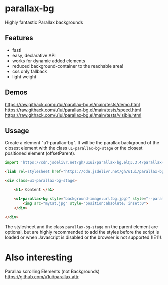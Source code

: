 # parallax-bg
Highly fantastic Parallax backgrounds

## Features
- fast!
- easy, declarative API
- works for dynamic added elements
- reduced background-container to the reachable area!
- css only fallback
- light weight

## Demos
https://raw.githack.com/u1ui/parallax-bg.el/main/tests/demo.html  
https://raw.githack.com/u1ui/parallax-bg.el/main/tests/speed.html  
https://raw.githack.com/u1ui/parallax-bg.el/main/tests/visible.html  

## Ussage

Create a element "u1-parallax-bg". It will be the parallax background of the closest element with the class `u1-parallax-bg-stage` or the closest positioned element (offsetParent).

```js
import 'https://cdn.jsdelivr.net/gh/u1ui/parallax-bg.el@3.3.4/parallax-bg.min.js';
```

```html
<link rel=stylesheet href="https://cdn.jsdelivr.net/gh/u1ui/parallax-bg.el@3.3.4/parallax-bg.min.css">

<div class=u1-parallax-bg-stage>

    <h1> Content </h1>

    <u1-parallax-bg style="background-image:url(bg.jpg)" style="--parallax-bg-speed:.7">
        <img src="myCat.jpg" style="position:absolute; inset:0">
    </div>
    
</div>
```

The stylesheet and the class `parallax-bg-stage` on the parent element are optional, but are highly recommended to add the styles before the script is loaded or when Javascript is disabled or the browser is not supported (IE11).


# Also interesting
Parallax scrolling Elements (not Backgrounds)
https://github.com/u1ui/parallax.attr
